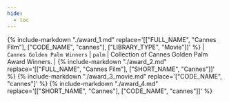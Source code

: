 ```yaml
---
hide:
  - toc
---
```

{%
    include-markdown "./award_1.md"
    replace='[["FULL_NAME", "Cannes Film"], ["CODE_NAME", "cannes"], ["LIBRARY_TYPE", "Movie"]]'
%}
| `Cannes Golden Palm Winners` | `palm` | Collection of Cannes Golden Palm Award Winners. |
{%
    include-markdown "./award_2.md"
    replace='[["FULL_NAME", "Cannes Film"], ["SHORT_NAME", "Cannes"]]'
%}
{%
    include-markdown "./award_3_movie.md"
    replace='["CODE_NAME", "cannes"]'
%}
{%
    include-markdown "./award_4.md"
    replace='[["SHORT_NAME", "Cannes"], ["CODE_NAME", "cannes"]]'
%}